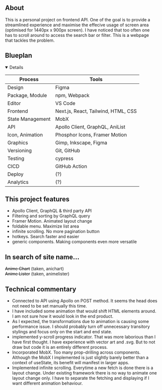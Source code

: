 ## About
This is a personal project on frontend API. One of the goal is to provide a streamlined experience and maximise the
effecive usage of screen area (optimised for 1440px x 900px screen). I have noticed that too often one has to scroll
around to access the search bar or filter. This is a webpage that tackles the problem.

## Blueplan
<details open>

| Process         | Tools                               |
|-----------------|-------------------------------------|
| Design          | Figma                               |
| Package, Module | npm, Webpack                        |
| Editor          | VS Code                             |
| Frontend        | Next.js, React, Tailwind, HTML, CSS |
| State Management| MobX                                |
| API             | Apollo Client, GraphQL, AniList     |
| Icon, Animation | Phosphor Icons, Framer Motion       |
| Graphics        | Gimp, Inkscape, Figma               |
| Versioning      | Git, GitHub                         |
| Testing         | cypress                             |
| CICD            | GitHub Action                       |
| Deploy          | (?)                                 |
| Analytics       | (?)                                 |

</details>

## This project features

<ul>
    <li>Apollo Client, GraphQL & third party API</li>
    <li>Filtering and sorting by GraphQL query</li>
    <li>Framer Motion. Animated layout change</li>
    <li>foldable menu. Maximize list area</li>
    <li>infinite scrolling. No more pagination button</li>
    <li>hotkeys. Search faster and easier</li>
    <li>generic components. Making components even more versatile</li>
</ul>

## In search of site name...
~~Anime Chart~~ (taken, anichart)<br />
~~Anime Lister~~ (taken, animelister)<br />

## Technical commentary

<ul>
    <li>Connected to API using Apollo on POST method. It seems the head does not need to be set manually this time.</li>
    <li>I have included some animation that would shift HTML elements around. I am not sure how it would look in the end product.
    <li>As I expected, the transformations due to animation is causing some performance issue. I should probably turn off
        unnecessary transitory stylings and focus only on the start and end state.</li>
    <li>implemented y-scroll progress indicator. That was more laborious than I have first thought. I have experience with
        vector art and .svg. But to not draw but code it is an entirely different process.</li>
    <li>Incorporated MobX. Too many prop-drilling across components. Although the MobX I implemented is just slightly barely
        better than a context of useState, its benefit will manifest in larger apps. 
    </li>
    <li>Implemented infinite scrolling. Everytime a new fetch is done there is a layout change. Under existing framework there is no way to animate one layout change only. I have to separate the fetching and displaying if I want different animation behaviour.
    </li>
</ul>